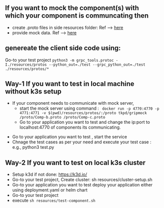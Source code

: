 ## If you want to mock the component(s) with which your component is communcating then 
* create .proto files in side resources folder: Ref --> [here](../.grpc-scripts/protos)
* provide mock data. Ref --> [here](../.grpc-scripts/mock-data)

## genereate the client side code using: 
Go-to your test project
``` python3 -m grpc_tools.protoc -I./resources/protos --python_out=./test --grpc_python_out=./test ./resources/protos/* ```


## Way-1 If you want to test in local machine without k3s setup
* If your component needs to communicate with mock server, 
    * start the mock server using command : ``` docker run -p 4770:4770 -p 4771:4771 -v $(pwd)/resources/protos/:/proto tkpd/gripmock /proto/Comp-b.proto /proto/Comp-c.proto```
    * Go to your application you want to test and change the ip:port to localhost:4770 of components its communicating.
<!-- * Go to your application you want to test , start docker container and expose port so that test case can communicate with server -->
* Go to your application you want to test , start the service
* Chnage the test cases as per your need and execute your test case : e.g., python3 test.py

## Way-2 If you want to test on local k3s cluster
* Setup k3d if not done: https://k3d.io/
* Go-to your test project, Create cluster: sh resources/cluster-setup.sh
* Go-to your application you want to test deploy your application either using deployment.yaml or helm chart
* Go-to your test project
* execute ``` sh resources/test-component.sh ```

